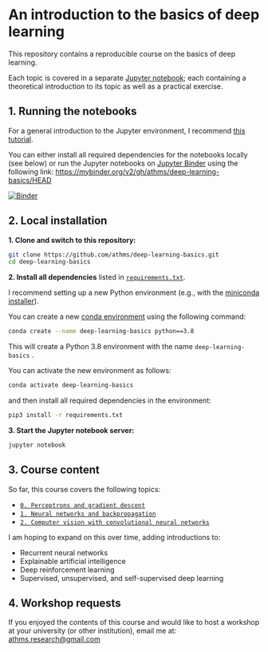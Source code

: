 # An introduction to the basics of deep learning

This repository contains a reproducible course on the basics of deep learning.

Each topic is covered in a separate [Jupyter notebook](https://jupyter.org); each containing a theoretical introduction to its topic as well as a practical exercise.


## 1. Running the notebooks

For a general introduction to the Jupyter environment, I recommend [this tutorial](https://www.dataquest.io/blog/jupyter-notebook-tutorial/).

You can either install all required dependencies for the notebooks locally (see below) or run the Jupyter notebooks on  [Jupyter Binder](https://mybinder.org) using the following link:  https://mybinder.org/v2/gh/athms/deep-learning-basics/HEAD

[![Binder](https://mybinder.org/badge_logo.svg)](https://mybinder.org/v2/gh/athms/deep-learning-basics/HEAD)


## 2. Local installation

**1. Clone and switch to this repository:**

```bash
git clone https://github.com/athms/deep-learning-basics.git
cd deep-learning-basics
```

**2. Install all dependencies** listed in [`requirements.txt`](requirements.txt). 

I recommend setting up a new Python environment (e.g., with the [miniconda installer](https://docs.conda.io/en/latest/miniconda.html)). 

You can create a new [conda environment](https://docs.conda.io/projects/conda/en/latest/user-guide/tasks/manage-environments.html) using the following command:

```bash
conda create --name deep-learning-basics python==3.8
```

This will create a Python 3.8 environment with the name `deep-learning-basics` .

You can activate the new environment as follows:

```bash
conda activate deep-learning-basics
```

and then install all required dependencies in the environment: 

```bash
pip3 install -r requirements.txt
```

**3. Start the Jupyter notebook server:**

```bash
jupyter notebook
```

## 3. Course content

So far, this course covers the following topics:

- [`0. Perceptrons and gradient descent`](0-Perceptron-Gradient-Descent.ipynb)
- [`1. Neural networks and backpropagation`](1-Neural-Networks-Backpropagation.ipynb)
- [`2. Computer vision with convolutional neural networks`](2-Convolutional-Neural-Networks.ipynb)

I am hoping to expand on this over time, adding introductions to: 

- Recurrent neural networks
- Explainable artificial intelligence
- Deep reinforcement learning
- Supervised, unsupervised, and self-supervised deep learning


## 4. Workshop requests

If you enjoyed the contents of this course and would like to host a workshop at your university (or other institution), email me at: athms.research@gmail.com 